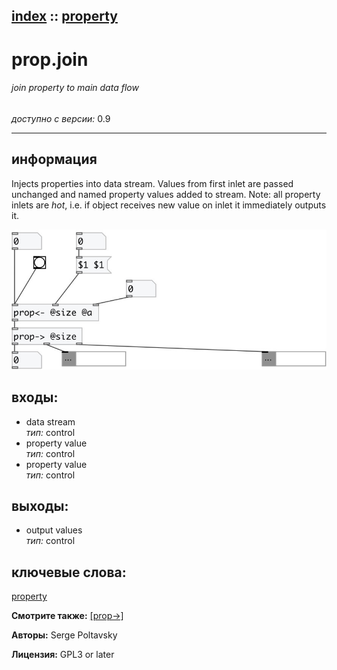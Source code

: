 [index](index.html) :: [property](category_property.html)
---

# prop.join

###### join property to main data flow

*доступно с версии:* 0.9

---


## информация
Injects properties into data stream. Values from first inlet are passed unchanged and named property values added to stream. Note: all property inlets are *hot*, i.e. if object receives new value on inlet it immediately outputs it.


[![example](../examples/img/prop.join.jpg)](../examples/pd/prop.join.pd)









## входы:

* data stream<br>
_тип:_ control
* property value<br>
_тип:_ control
* property value<br>
_тип:_ control



## выходы:

* output values<br>
_тип:_ control



## ключевые слова:

[property](keywords/property.html)



**Смотрите также:**
[\[prop-&gt;\]](prop-%3E.html)




**Авторы:** Serge Poltavsky




**Лицензия:** GPL3 or later





